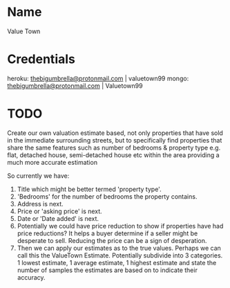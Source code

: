 # Name
Value Town

# Credentials

heroku: thebigumbrella@protonmail.com | valuetown99
mongo: thebigumbrella@protonmail.com | Valuetown99

# TODO

Create our own valuation estimate based, not only properties that have sold in the immediate surrounding streets,
but to specifically find properties that share the same features such as number of bedrooms & property type
e.g. flat, detached house, semi-detached house etc within the area providing a much more accurate estimation

So currently we have: 
1. Title which might be better termed 'property type'. 
2. 'Bedrooms' for the number of bedrooms the property contains. 
3. Address is next. 
4. Price or 'asking price' is next. 
5. Date or 'Date added' is next. 
6. Potentially we could have price reduction to show if properties have had price reductions? It helps a buyer determine if a seller might be desperate to sell. Reducing the price can be a sign of desperation.
7. Then we can apply our estimates as to the true values.
   Perhaps we can call this the ValueTown Estimate.
   Potentially subdivide into 3 categories.
       1 lowest estimate, 
       1 average estimate,
       1 highest estimate and 
       state the number of samples the estimates are based on to indicate their accuracy.
